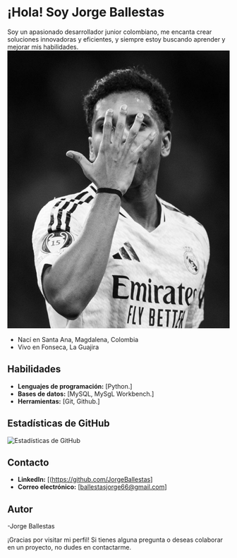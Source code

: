 # ¡Hola! Soy Jorge Ballestas

Soy un apasionado desarrollador junior colombiano, me encanta crear soluciones innovadoras y eficientes, y siempre estoy buscando aprender y mejorar mis habilidades.
![Foto de perfil](perfil.jpg)
- Nací en Santa Ana, Magdalena, Colombia  
- Vivo en Fonseca, La Guajira  

## Habilidades

- **Lenguajes de programación:** [Python.]
- **Bases de datos:** [MySQL, MySgL Workbench.]
- **Herramientas:** [Git, Github.]

## Estadísticas de GitHub

![Estadísticas de GitHub](https://github-readme-stats.vercel.app/api?username=JorgeBallestas&show_icons=true&hide_title=true&count_private=true&hide=prs&theme=radical)

## Contacto

- **LinkedIn:** [(https://github.com/JorgeBallestas]
- **Correo electrónico:** [ballestasjorge66@gmail.com]
## Autor 
-Jorge Ballestas 

¡Gracias por visitar mi perfil! Si tienes alguna pregunta o deseas colaborar en un proyecto, no dudes en contactarme.
